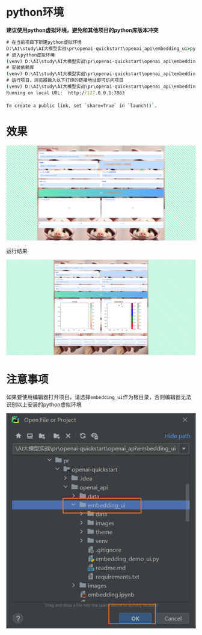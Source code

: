 # python环境

**建议使用python虚拟环境，避免和其他项目的python库版本冲突**

```cmd
# 在当前项目下新建python虚拟环境
D:\AI\study\AI大模型实战\pr\openai-quickstart\openai_api\embedding_ui>python -m venv venv
# 进入python虚拟环境
(venv) D:\AI\study\AI大模型实战\pr\openai-quickstart\openai_api\embedding_ui>.\venv\Scripts\activate
# 安装依赖库
(venv) D:\AI\study\AI大模型实战\pr\openai-quickstart\openai_api\embedding_ui>pip install -r requirements.txt
# 运行项目，浏览器输入以下打印的链接地址即可访问项目
(venv) D:\AI\study\AI大模型实战\pr\openai-quickstart\openai_api\embedding_ui>python embedding_demo_ui.py
Running on local URL:  http://127.0.0.1:7863

To create a public link, set `share=True` in `launch()`.
```

# 效果

![image-20230722143109173](images/readme/image-20230722143109173.png)

运行结果

![image-20230722143239716](images/readme/image-20230722143239716.png)

# 注意事项

如果要使用编辑器打开项目，请选择`embedding_ui`作为根目录，否则编辑器无法识别以上安装的python虚拟环境

![image-20230722142320530](images/readme/image-20230722142320530.png)
